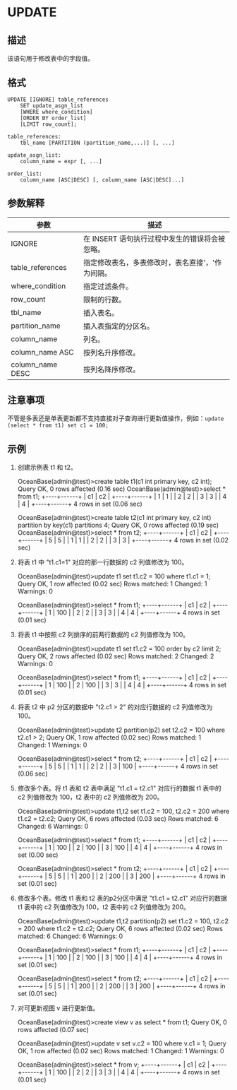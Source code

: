 UPDATE 
===========================



描述 
-----------

该语句用于修改表中的字段值。

格式 
-----------

    UPDATE [IGNORE] table_references
        SET update_asgn_list
        [WHERE where_condition] 
        [ORDER BY order_list]
        [LIMIT row_count];
    
    table_references:
        tbl_name [PARTITION (partition_name,...)] [, ...]
    
    update_asgn_list:
        column_name = expr [, ...]
    
    order_list: 
        column_name [ASC|DESC] [, column_name [ASC|DESC]...]



参数解释 
-------------



|      **参数**      |           **描述**            |
|------------------|-----------------------------|
| IGNORE           | 在 INSERT 语句执行过程中发生的错误将会被忽略。 |
| table_references | 指定修改表名，多表修改时，表名直接'，'作为间隔。   |
| where_condition  | 指定过滤条件。                     |
| row_count        | 限制的行数。                      |
| tbl_name         | 插入表名。                       |
| partition_name   | 插入表指定的分区名。                  |
| column_name      | 列名。                         |
| column_name ASC  | 按列名升序修改。                    |
| column_name DESC | 按列名降序修改。                    |



注意事项 
-------------

不管是多表还是单表更新都不支持直接对子查询进行更新值操作，例如：`update (select * from t1) set c1 = 100;`

示例 
-----------

1. 创建示例表 t1 和 t2。




    OceanBase(admin@test)>create table t1(c1 int primary key, c2 int);
    Query OK, 0 rows affected (0.16 sec)
    OceanBase(admin@test)>select * from t1;
    +----+------+
    | c1 | c2   |
    +----+------+
    |  1 |    1 |
    |  2 |    2 |
    |  3 |    3 |
    |  4 |    4 |
    +----+------+
    4 rows in set (0.06 sec)
    
    OceanBase(admin@test)>create table t2(c1 int primary key, c2 int) partition by key(c1) partitions 4;
    Query OK, 0 rows affected (0.19 sec)
    OceanBase(admin@test)>select * from t2;
    +----+------+
    | c1 | c2   |
    +----+------+
    |  5 |    5 |
    |  1 |    1 |
    |  2 |    2 |
    |  3 |    3 |
    +----+------+
    4 rows in set (0.02 sec)



2. 将表 t1 中 "t1.c1=1" 对应的那一行数据的 c2 列值修改为 100。




    OceanBase(admin@test)>update t1 set t1.c2 = 100 where t1.c1 = 1;
    Query OK, 1 row affected (0.02 sec)
    Rows matched: 1  Changed: 1  Warnings: 0
    
    OceanBase(admin@test)>select * from t1;
    +----+------+
    | c1 | c2   |
    +----+------+
    |  1 |  100 |
    |  2 |    2 |
    |  3 |    3 |
    |  4 |    4 |
    +----+------+
    4 rows in set (0.01 sec)



3. 将表 t1 中按照 c2 列排序的前两行数据的 c2 列值修改为 100。




    OceanBase(admin@test)>update t1 set t1.c2 = 100 order by c2 limit 2;
    Query OK, 2 rows affected (0.02 sec)
    Rows matched: 2  Changed: 2  Warnings: 0
    
    OceanBase(admin@test)>select * from t1;
    +----+------+
    | c1 | c2   |
    +----+------+
    |  1 |  100 |
    |  2 |  100 |
    |  3 |    3 |
    |  4 |    4 |
    +----+------+
    4 rows in set (0.01 sec)



4. 将表 t2 中 p2 分区的数据中 "t2.c1 \> 2" 的对应行数据的 c2 列值修改为 100。




    OceanBase(admin@test)>update t2 partition(p2) set t2.c2 = 100 where t2.c1 > 2;
    Query OK, 1 row affected (0.02 sec)
    Rows matched: 1  Changed: 1  Warnings: 0
    
    OceanBase(admin@test)>select * from t2;
    +----+------+
    | c1 | c2   |
    +----+------+
    |  5 |    5 |
    |  1 |    1 |
    |  2 |    2 |
    |  3 |  100 |
    +----+------+
    4 rows in set (0.06 sec)



5. 修改多个表。将 t1 表和 t2 表中满足 "t1.c1 = t2.c1" 对应行的数据 t1 表中的 c2 列值修改为 100，t2 表中的 c2 列值修改为 200。




    OceanBase(admin@test)>update t1,t2 set t1.c2 = 100, t2.c2 = 200 where t1.c2 = t2.c2;
    Query OK, 6 rows affected (0.03 sec)
    Rows matched: 6  Changed: 6  Warnings: 0
    
    OceanBase(admin@test)>select * from t1;
    +----+------+
    | c1 | c2   |
    +----+------+
    |  1 |  100 |
    |  2 |  100 |
    |  3 |  100 |
    |  4 |    4 |
    +----+------+
    4 rows in set (0.00 sec)
    
    OceanBase(admin@test)>select * from t2;
    +----+------+
    | c1 | c2   |
    +----+------+
    |  5 |    5 |
    |  1 |  200 |
    |  2 |  200 |
    |  3 |  200 |
    +----+------+
    4 rows in set (0.01 sec)



6. 修改多个表。修改 t1 表和 t2 表的p2分区中满足 "t1.c1 = t2.c1" 对应行的数据 t1 表中的 c2 列值修改为 100，t2 表中的 c2 列值修改为 200。




    OceanBase(admin@test)>update t1,t2 partition(p2) set t1.c2 = 100, t2.c2 = 200 where t1.c2 = t2.c2;
    Query OK, 6 rows affected (0.02 sec)
    Rows matched: 6  Changed: 6  Warnings: 0
    
    OceanBase(admin@test)>select * from t1;
    +----+------+
    | c1 | c2   |
    +----+------+
    |  1 |  100 |
    |  2 |  100 |
    |  3 |  100 |
    |  4 |    4 |
    +----+------+
    4 rows in set (0.01 sec)
    
    OceanBase(admin@test)>select * from t2;
    +----+------+
    | c1 | c2   |
    +----+------+
    |  5 |    5 |
    |  1 |  200 |
    |  2 |  200 |
    |  3 |  200 |
    +----+------+
    4 rows in set (0.01 sec)



7. 对可更新视图 v 进行更新值。




    OceanBase(admin@test)>create view v as select * from t1;
    Query OK, 0 rows affected (0.07 sec)
    
    OceanBase(admin@test)>update v set v.c2 = 100 where v.c1 = 1;
    Query OK, 1 row affected (0.02 sec)
    Rows matched: 1  Changed: 1  Warnings: 0
    
    OceanBase(admin@test)>select * from v;
    +----+------+
    | c1 | c2   |
    +----+------+
    |  1 |  100 |
    |  2 |    2 |
    |  3 |    3 |
    |  4 |    4 |
    +----+------+
    4 rows in set (0.01 sec)



